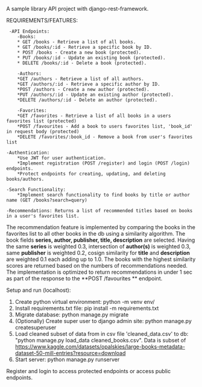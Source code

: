 A sample library API project with django-rest-framework.

REQUIREMENTS/FEATURES:
```
 -API Endpoints:
    -Books:
    * GET /books - Retrieve a list of all books.
    * GET /books/:id - Retrieve a specific book by ID.
    * POST /books - Create a new book (protected).
    * PUT /books/:id - Update an existing book (protected).
    * DELETE /books/:id - Delete a book (protected).

    -Authors:
    *GET /authors - Retrieve a list of all authors.
    *GET /authors/:id - Retrieve a specific author by ID.
    *POST /authors - Create a new author (protected).
    *PUT /authors/:id - Update an existing author (protected).
    *DELETE /authors/:id - Delete an author (protected).

    -Favorites:
    *GET /favorites - Retrieve a list of all books in a users favorites list (protected)
    *POST /favourites - Add a book to users favorites list, 'book_id' in request body (protected)
    *DELETE /favorites/:book_id - Remove a book from user's favorites list

-Authentication:
    *Use JWT for user authentication.
    *Implement registration (POST /register) and login (POST /login) endpoints.
    *Protect endpoints for creating, updating, and deleting books/authors.

-Search Functionality:
	*Implement search functionality to find books by title or author name (GET /books?search=query)

-Recommendations: Returns a list of recommended titles based on books in a user's favorites list.
```

The recommendation feature is implemented by comparing the books in the favorites list to all other books in the db using a similarity algorithm. The book fields **series, author, publisher, title, description**  are selected. Having the same **series** is weighted 0.3, intersection of **author(s)** is weighted 0.3, same **publisher** is weighted 0.2, cosign similarity for **title** and **description** are weighted 0.1 each adding up to 1.0. The books with the highest similarity scores are returned based on the numbers of recommendations needed. The implementation is optimized to return recommendations in under 1 sec as part of the response to the **POST /favourites ** endpoint.


Setup and run (localhost):

1. Create python virtual environment: python -m venv env/
2. Install requirements.txt file: pip install -m requirements.txt
3. Migrate database: python manage.py migrate
4. (Optionally) Create super user to django admin site: python manage.py createsuperuser
5. Load cleaned subset of data from in csv file 'cleaned_data.csv' to db: "python manage.py load_data cleaned_books.csv".
Data is subset of https://www.kaggle.com/datasets/opalskies/large-books-metadata-dataset-50-mill-entries?resource=download
6. Start server: python manage.py runserver

Register and login to access protected endpoints or access public endpoints.
